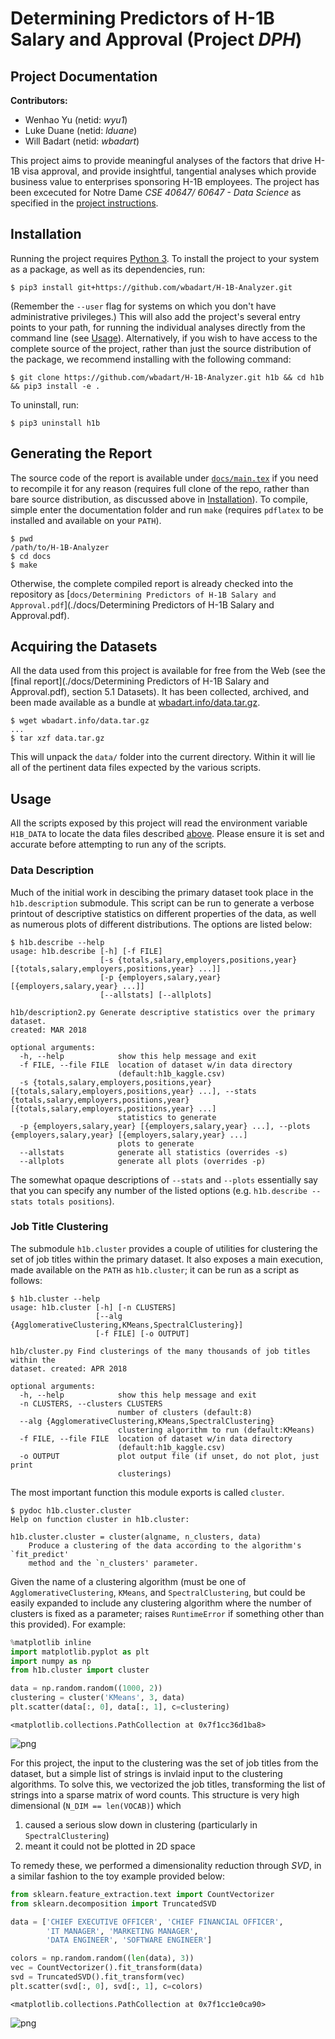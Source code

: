 
# Determining Predictors of H-1B Salary and Approval (Project *DPH*)

## Project Documentation

**Contributors:**
- Wenhao Yu (netid: *wyu1*)
- Luke Duane (netid: *lduane*)
- Will Badart (netid: *wbadart*)

This project aims to provide meaningful analyses of the factors that drive H-1B visa approval, and provide insightful, tangential analyses which provide business value to enterprises sponsoring H-1B employees. The project has been excecuted for Notre Dame *CSE 40647/ 60647 - Data Science* as specified in the [project instructions](http://www.meng-jiang.com/teaching/CSE647Spring18-Project.pdf).

## Installation

Running the project requires [Python 3](https://www.python.org/downloads/release/python-365/). To install the project to your system as a package, as well as its dependencies, run:

    $ pip3 install git+https://github.com/wbadart/H-1B-Analyzer.git

(Remember the `--user` flag for systems on which you don't have administrative privileges.) This will also add the project's several entry points to your path, for running the individual analyses directly from the command line (see [Usage](#Usage)). Alternatively, if you wish to have access to the complete source of the project, rather than just the source distribution of the package, we recommend installing with the following command:

```
$ git clone https://github.com/wbadart/H-1B-Analyzer.git h1b && cd h1b && pip3 install -e .
```

To uninstall, run:

    $ pip3 uninstall h1b

## Generating the Report

The source code of the report is available under [`docs/main.tex`](./docs/main.tex) if you need to recompile it for any reason (requires full clone of the repo, rather than bare source distribution, as discussed above in [Installation](#Installation)). To compile, simple enter the documentation folder and run `make` (requires `pdflatex` to be installed and available on your `PATH`).

```
$ pwd
/path/to/H-1B-Analyzer
$ cd docs
$ make
```

Otherwise, the complete compiled report is already checked into the repository as [`docs/Determining Predictors of H-1B Salary and Approval.pdf`](./docs/Determining Predictors of H-1B Salary and Approval.pdf).

## Acquiring the Datasets

All the data used from this project is available for free from the Web (see the [final report](./docs/Determining Predictors of H-1B Salary and Approval.pdf), section 5.1 Datasets). It has been collected, archived, and been made available as a bundle at [wbadart.info/data.tar.gz](https://wbadart.info/data.tar.gz).

```
$ wget wbadart.info/data.tar.gz
...
$ tar xzf data.tar.gz
```

This will unpack the `data/` folder into the current directory. Within it will lie all of the pertinent data files expected by the various scripts.

## Usage

All the scripts exposed by this project will read the environment variable `H1B_DATA` to locate the data files described [above](#Acquiring-the-Datasets). Please ensure it is set and accurate before attempting to run any of the scripts.

### Data Description

Much of the initial work in descibing the primary dataset took place in the `h1b.description` submodule. This script can be run to generate a verbose printout of descriptive statistics on different properties of the data, as well as numerous plots of different distributions. The options are listed below:

```
$ h1b.describe --help
usage: h1b.describe [-h] [-f FILE]
                    [-s {totals,salary,employers,positions,year} [{totals,salary,employers,positions,year} ...]]
                    [-p {employers,salary,year} [{employers,salary,year} ...]]
                    [--allstats] [--allplots]

h1b/description2.py Generate descriptive statistics over the primary dataset.
created: MAR 2018

optional arguments:
  -h, --help            show this help message and exit
  -f FILE, --file FILE  location of dataset w/in data directory
                        (default:h1b_kaggle.csv)
  -s {totals,salary,employers,positions,year} [{totals,salary,employers,positions,year} ...], --stats {totals,salary,employers,positions,year} [{totals,salary,employers,positions,year} ...]
                        statistics to generate
  -p {employers,salary,year} [{employers,salary,year} ...], --plots {employers,salary,year} [{employers,salary,year} ...]
                        plots to generate
  --allstats            generate all statistics (overrides -s)
  --allplots            generate all plots (overrides -p)
```

The somewhat opaque descriptions of `--stats` and `--plots` essentially say that you can specify any number of the listed options (e.g. `h1b.describe --stats totals positions`).

### Job Title Clustering

The submodule `h1b.cluster` provides a couple of utilities for clustering the set of job titles within the primary dataset. It also exposes a main execution, made available on the `PATH` as `h1b.cluster`; it can be run as a script as follows:

```
$ h1b.cluster --help
usage: h1b.cluster [-h] [-n CLUSTERS]
                   [--alg {AgglomerativeClustering,KMeans,SpectralClustering}]
                   [-f FILE] [-o OUTPUT]

h1b/cluster.py Find clusterings of the many thousands of job titles within the
dataset. created: APR 2018

optional arguments:
  -h, --help            show this help message and exit
  -n CLUSTERS, --clusters CLUSTERS
                        number of clusters (default:8)
  --alg {AgglomerativeClustering,KMeans,SpectralClustering}
                        clustering algorithm to run (default:KMeans)
  -f FILE, --file FILE  location of dataset w/in data directory
                        (default:h1b_kaggle.csv)
  -o OUTPUT             plot output file (if unset, do not plot, just print
                        clusterings)
```

The most important function this module exports is called `cluster`.

```
$ pydoc h1b.cluster.cluster
Help on function cluster in h1b.cluster:

h1b.cluster.cluster = cluster(algname, n_clusters, data)
    Produce a clustering of the data according to the algorithm's `fit_predict'
    method and the `n_clusters' parameter.
```

Given the name of a clustering algorithm (must be one of `AgglomerativeClustering`, `KMeans`, and `SpectralClustering`, but could be easily expanded to include any clustering algorithm where the number of clusters is fixed as a parameter; raises `RuntimeError` if something other than this provided). For example:


```python
%matplotlib inline
import matplotlib.pyplot as plt
import numpy as np
from h1b.cluster import cluster

data = np.random.random((1000, 2))
clustering = cluster('KMeans', 3, data)
plt.scatter(data[:, 0], data[:, 1], c=clustering)
```




    <matplotlib.collections.PathCollection at 0x7f1cc36d1ba8>




![png](docs/images/output_7_1.png)


For this project, the input to the clustering was the set of job titles from the dataset, but a simple list of strings is invlaid input to the clustering algorithms. To solve this, we vectorized the job titles, transforming the list of strings into a sparse matrix of word counts. This structure is very high dimensional (`N_DIM == len(VOCAB)`) which

1. caused a serious slow down in clustering (particularly in `SpectralClustering`)
2. meant it could not be plotted in 2D space

To remedy these, we performed a dimensionality reduction through *SVD*, in a similar fashion to the toy example provided below:


```python
from sklearn.feature_extraction.text import CountVectorizer
from sklearn.decomposition import TruncatedSVD

data = ['CHIEF EXECUTIVE OFFICER', 'CHIEF FINANCIAL OFFICER',
        'IT MANAGER', 'MARKETING MANAGER',
        'DATA ENGINEER', 'SOFTWARE ENGINEER']

colors = np.random.random((len(data), 3))
vec = CountVectorizer().fit_transform(data)
svd = TruncatedSVD().fit_transform(vec)
plt.scatter(svd[:, 0], svd[:, 1], c=colors)
```




    <matplotlib.collections.PathCollection at 0x7f1cc1e0ca90>




![png](docs/images/output_9_1.png)

